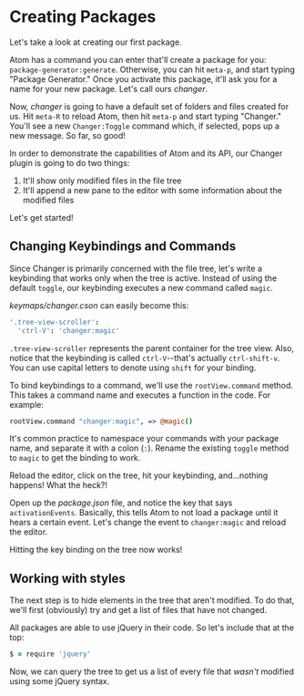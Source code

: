 # Creating Packages

Let's take a look at creating our first package.

Atom has a command you can enter that'll create a package for you:
`package-generator:generate`. Otherwise, you can hit `meta-p`, and start typing
"Package Generator." Once you activate this package, it'll ask you for a name for
your new package. Let's call ours _changer_.

Now, _changer_ is going to have a default set of folders and files created for us.
Hit `meta-R` to reload Atom, then hit `meta-p` and start typing "Changer." You'll
see a new `Changer:Toggle` command which, if selected, pops up a new message. So
far, so good!

In order to demonstrate the capabilities of Atom and its API, our Changer plugin
is going to do two things:

1. It'll show only modified files in the file tree
2. It'll append a new pane to the editor with some information about the modified
files

Let's get started!

## Changing Keybindings and Commands

Since Changer is primarily concerned with the file tree, let's write a keybinding
that works only when the tree is active. Instead of using the default `toggle`,
our keybinding executes a new command called `magic`.

_keymaps/changer.cson_ can easily become this:

```cson
'.tree-view-scroller':
  'ctrl-V': 'changer:magic'
```

`.tree-view-scroller` represents the parent container for the tree view. Also,
notice that the keybinding is called `ctrl-V`--that's actually `ctrl-shift-v`.
You can use capital letters to denote using `shift` for your binding.

To bind keybindings to a command, we'll use the `rootView.command` method. This
takes a command name and executes a function in the code. For example:

```coffeescript
rootView.command "changer:magic", => @magic()
```

It's common practice to namespace your commands with your package name, and separate
it with a colon (`:`). Rename the existing `toggle` method to `magic` to get the
binding to work.

Reload the editor, click on the tree, hit your keybinding, and...nothing happens! What the heck?!

Open up the _package.json_ file, and notice the key that says `activationEvents`.
Basically, this tells Atom to not load a package until it hears a certain event.
Let's change the event to `changer:magic` and reload the editor.

Hitting the key binding on the tree now works!

## Working with styles

The next step is to hide elements in the tree that aren't modified. To do that,
we'll first (obviously) try and get a list of files that have not changed.

All packages are able to use jQuery in their code. So let's include that at the top:

```coffeescript
$ = require 'jquery'
```

Now, we can query the tree to get us a list of every file that _wasn't_ modified
using some jQuery syntax.
